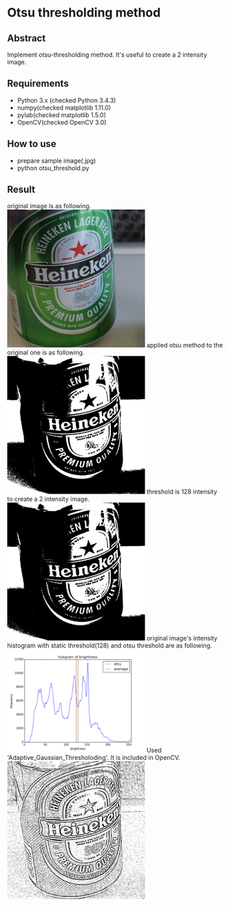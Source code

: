 # Otsu thresholding method
## Abstract
Implement otsu-thresholding method. It's useful to create a 2 intensity image.

## Requirements
- Python 3.x (checked Python 3.4.3)  
- numpy(checked matplotlib 1.11.0)  
- pylab(checked matplotlib 1.5.0)  
- OpenCV(checked OpenCV 3.0)  
## How to use
- prepare sample image(.jpg)  
- python otsu_threshold.py

## Result
original image is as following.  
<img src="./image/sample.jpg" width="320px">
applied otsu method to the original one is as following.  
<img src="./image/otsu.jpg" width="320px">
threshold is 128 intensity to create a 2 intensity image.  
<img src="./image/average.jpg" width="320px">
original image's intensity histogram with static threshold(128) and otsu threshold are as following.  
<img src="./image/intensity_histogram.png" width="320px">
Used 'Adaptive_Gaussian_Thresholoding'. It is included in OpenCV.   
<img src="./image/Adaptive_Gaussian_Thresholoding.jpg" width="320px">
